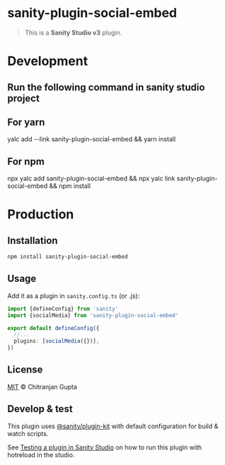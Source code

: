 # sanity-plugin-social-embed

> This is a **Sanity Studio v3** plugin.

# Development
## Run the following command in sanity studio project
## For yarn
yalc add --link sanity-plugin-social-embed && yarn install

## For npm
npx yalc add sanity-plugin-social-embed && npx yalc link sanity-plugin-social-embed && npm install

# Production
## Installation

```sh
npm install sanity-plugin-social-embed
```

## Usage

Add it as a plugin in `sanity.config.ts` (or .js):

```ts
import {defineConfig} from 'sanity'
import {socialMedia} from 'sanity-plugin-social-embed'

export default defineConfig({
  //...
  plugins: [socialMedia({})],
})
```

## License

[MIT](LICENSE) © Chitranjan Gupta

## Develop & test

This plugin uses [@sanity/plugin-kit](https://github.com/sanity-io/plugin-kit)
with default configuration for build & watch scripts.

See [Testing a plugin in Sanity Studio](https://github.com/sanity-io/plugin-kit#testing-a-plugin-in-sanity-studio)
on how to run this plugin with hotreload in the studio.

